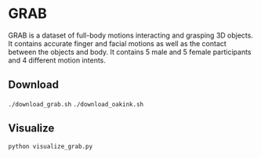# GRAB

GRAB is a dataset of full-body motions interacting and grasping 3D objects. It contains accurate finger and facial motions as well as the contact between the objects and body. It contains 5 male and 5 female participants and 4 different motion intents.

## Download

`./download_grab.sh`
`./download_oakink.sh`

## Visualize

`python visualize_grab.py`
